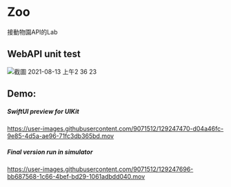 # Zoo
接動物園API的Lab

## WebAPI unit test
![截圖 2021-08-13 上午2 36 23](https://user-images.githubusercontent.com/9071512/129250498-e47a5d8e-8946-45d8-aa48-924a2431fdaa.png)

## Demo:

##### SwiftUI preview for UIKit
https://user-images.githubusercontent.com/9071512/129247470-d04a46fc-9e85-4d5a-ae96-71fc3db365bd.mov

##### Final version run in simulator
https://user-images.githubusercontent.com/9071512/129247696-bb687568-1c66-4bef-bd29-1061adbdd040.mov

